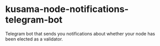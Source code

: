 # kusama-node-notifications-telegram-bot
Telegram bot that sends you notifications about whether your node has been elected as a validator.
